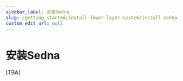 ```yaml
---
sidebar_label: 安装Sedna
slug: /getting-started/install-lower-layer-system/install-sedna
custom_edit_url: null
---
```


# 安装Sedna

[TBA]

